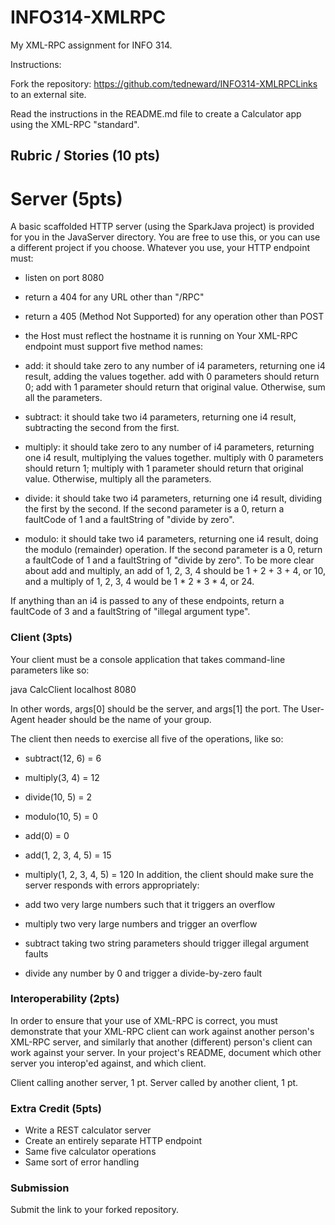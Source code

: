 # INFO314-XMLRPC

My XML-RPC assignment for INFO 314.

Instructions:

Fork the repository: https://github.com/tedneward/INFO314-XMLRPCLinks to an external site.

Read the instructions in the README.md file to create a Calculator app using the XML-RPC "standard".

 

## Rubric / Stories (10 pts)
# Server (5pts)
A basic scaffolded HTTP server (using the SparkJava project) is provided for you in the JavaServer directory. You are free to use this, or you can use a different project if you choose. Whatever you use, your HTTP endpoint must:

- listen on port 8080
- return a 404 for any URL other than "/RPC"
- return a 405 (Method Not Supported) for any operation other than POST
- the Host must reflect the hostname it is running on
Your XML-RPC endpoint must support five method names:

- add: it should take zero to any number of i4 parameters, returning one i4 result, adding the values together. add with 0 parameters should return 0; add with 1 parameter should return that original value. Otherwise, sum all the parameters.
- subtract: it should take two i4 parameters, returning one i4 result, subtracting the second from the first.
- multiply: it should take zero to any number of i4 parameters, returning one i4 result, multiplying the values together. multiply with 0 parameters should return 1; multiply with 1 parameter should return that original value. Otherwise, multiply all the parameters.
- divide: it should take two i4 parameters, returning one i4 result, dividing the first by the second. If the second parameter is a 0, return a faultCode of 1 and a faultString of "divide by zero".
- modulo: it should take two i4 parameters, returning one i4 result, doing the modulo (remainder) operation. If the second parameter is a 0, return a faultCode of 1 and a faultString of "divide by zero".
To be more clear about add and multiply, an add of 1, 2, 3, 4 should be 1 + 2 + 3 + 4, or 10, and a multiply of 1, 2, 3, 4 would be 1 * 2 * 3 * 4, or 24.

If anything than an i4 is passed to any of these endpoints, return a faultCode of 3 and a faultString of "illegal argument type".

 
### Client (3pts)
Your client must be a console application that takes command-line parameters like so:

java CalcClient localhost 8080

In other words, args[0] should be the server, and args[1] the port. The User-Agent header should be the name of your group.

 

The client then needs to exercise all five of the operations, like so:

- subtract(12, 6) = 6
- multiply(3, 4) = 12
- divide(10, 5) = 2
- modulo(10, 5) = 0
- add(0) = 0
- add(1, 2, 3, 4, 5) = 15
- multiply(1, 2, 3, 4, 5) = 120
In addition, the client should make sure the server responds with errors appropriately:

- add two very large numbers such that it triggers an overflow
- multiply two very large numbers and trigger an overflow
- subtract taking two string parameters should trigger illegal argument faults
- divide any number by 0 and trigger a divide-by-zero fault
 

### Interoperability (2pts)
In order to ensure that your use of XML-RPC is correct, you must demonstrate that your XML-RPC client can work against another person's XML-RPC server, and similarly that another (different) person's client can work against your server. In your project's README, document which other server you interop'ed against, and which client.

Client calling another server, 1 pt. Server called by another client, 1 pt.

### Extra Credit (5pts)
- Write a REST calculator server
- Create an entirely separate HTTP endpoint
- Same five calculator operations
- Same sort of error handling
 

### Submission
Submit the link to your forked repository.
